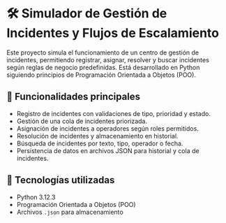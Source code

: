 # 🛠️ Simulador de Gestión de Incidentes y Flujos de Escalamiento

Este proyecto simula el funcionamiento de un centro de gestión de incidentes, permitiendo registrar, asignar, resolver y buscar incidentes según reglas de negocio predefinidas. Está desarrollado en Python siguiendo principios de Programación Orientada a Objetos (POO).

## 📌 Funcionalidades principales

- Registro de incidentes con validaciones de tipo, prioridad y estado.
- Gestión de una cola de incidentes priorizada.
- Asignación de incidentes a operadores según roles permitidos.
- Resolución de incidentes y almacenamiento en historial.
- Búsqueda de incidentes por texto, tipo, operador o fecha.
- Persistencia de datos en archivos JSON para historial y cola de incidentes.

## 🧪 Tecnologías utilizadas

- Python 3.12.3
- Programación Orientada a Objetos (POO)
- Archivos `.json` para almacenamiento
